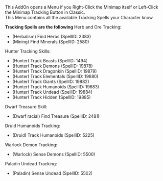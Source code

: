 This AddOn opens a Menu if you Right-Click the Minimap itself or Left-Click the Minimap Tracking Button in Classic.  
This Menu contains all the available Tracking Spells your Character know.  

**Tracking Spells are the following**
Herb and Ore Tracking:
+ (Herbalism) Find Herbs (SpellID: 2383)
+ (Mining) Find Minerals (SpellID: 2580)

Hunter Tracking Skills:
+ (Hunter) Track Beasts (SpellID: 1494)
+ (Hunter) Track Demons (SpellID: 19878)
+ (Hunter) Track Dragonkin (SpellID: 19879)
+ (Hunter) Track Elementals (SpellID: 19880)
+ (Hunter) Track Giants (SpellID: 19882)
+ (Hunter) Track Humanoids (SpellID: 19883)
+ (Hunter) Track Undead (SpellID: 19884)
+ (Hunter) Track Hidden (SpellID: 19885)

Dwarf Treasure Skill:
+ (Dwarf racial) Find Treasure (SpellID: 2481)

Druid Humanoids Tracking:
+ (Druid) Track Humanoids (SpellID: 5225)

Warlock Demon Tracking:
+ (Warlock) Sense Demons (SpellID: 5500)

Paladin Undead Tracking:
+ (Paladin) Sense Undead (SpellID: 5502)
